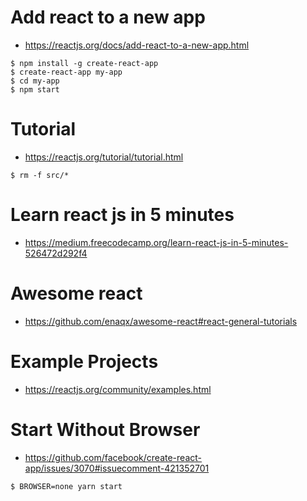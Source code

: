 # Add react to a new app #

* https://reactjs.org/docs/add-react-to-a-new-app.html

```
$ npm install -g create-react-app
$ create-react-app my-app
$ cd my-app
$ npm start
```


# Tutorial #

* https://reactjs.org/tutorial/tutorial.html

```
$ rm -f src/*
```


# Learn react js in 5 minutes #

* https://medium.freecodecamp.org/learn-react-js-in-5-minutes-526472d292f4


# Awesome react #

* https://github.com/enaqx/awesome-react#react-general-tutorials


# Example Projects #

* https://reactjs.org/community/examples.html


# Start Without Browser #

* https://github.com/facebook/create-react-app/issues/3070#issuecomment-421352701

```
$ BROWSER=none yarn start
```
